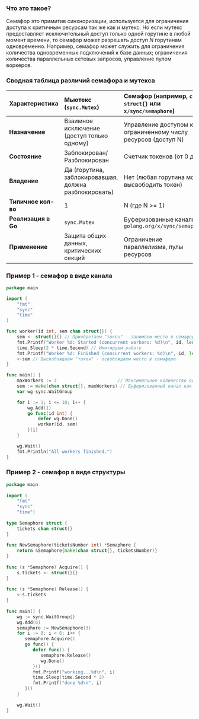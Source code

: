 ### Что это такое?
Семафор это примитив синхноризации, используется для ограничения доступа к критичным ресурсам так же как и мутекс.
Но если мутекс предоставляет исключительный  доступ только  одной горутине в любой момент времени, то семафор  может разрешать доступ _N_ горутинам одновременно. Например, семафор может служить для ограничения количества одновременных подключений к базе данных; ограничения количества параллельных сетевых запросов, управление пулом воркеров.

### Сводная таблица различий семафора и мутекса
|Характеристика|Мьютекс (`sync.Mutex`)|Семафор (например, `chan struct{}` или `x/sync/semaphore`)|
|:--|:--|:--|
|**Назначение**|Взаимное исключение (доступ только одному)|Управление доступом к ограниченному числу ресурсов (доступ N)|
|**Состояние**|Заблокирован/Разблокирован|Счетчик токенов (от 0 до N)|
|**Владение**|Да (горутина, заблокировавшая, должна разблокировать)|Нет (любая горутина может высвободить токен)|
|**Типичное кол-во**|1|N (где N >= 1)|
|**Реализация в Go**|`sync.Mutex`|Буферизованные каналы, `golang.org/x/sync/semaphore`|
|**Применение**|Защита общих данных, критических секций|Ограничение параллелизма, пулы ресурсов|


### Пример 1 - семафор в виде канала
```go
package main

import (
	"fmt"
	"sync"
	"time"
)

func worker(id int, sem chan struct{}) {
	sem <- struct{}{} // Приобретаем "токен" - занимаем место в семафоре
	fmt.Printf("Worker %d: Started (concurrent workers: %d)\n", id, len(sem))
	time.Sleep(2 * time.Second) // Имитируем работу
	fmt.Printf("Worker %d: Finished (concurrent workers: %d)\n", id, len(sem)-1)
	<-sem // Высвобождаем "токен" - освобождаем место в семафоре
}

func main() {
	maxWorkers := 3                       // Максимальное количество одновременных воркеров
	sem := make(chan struct{}, maxWorkers) // Буферизованный канал как семафор
	var wg sync.WaitGroup

	for i := 1; i <= 10; i++ {
		wg.Add(1)
		go func(id int) {
			defer wg.Done()
			worker(id, sem)
		}(i)
	}

	wg.Wait()
	fmt.Println("All workers finished.")
}
```
### Пример 2 - семафор в виде структуры 
```go
package main  
  
import (  
    "fmt"  
    "sync"    
    "time")  
  
type Semaphore struct {  
    tickets chan struct{}  
}  
  
func NewSemaphore(ticketsNumber int) *Semaphore {  
    return &Semaphore{make(chan struct{}, ticketsNumber)}  
}  
  
func (s *Semaphore) Acquire() {  
    s.tickets <- struct{}{}  
}  
  
func (s *Semaphore) Release() {  
    <-s.tickets  
}  
  
func main() {  
    wg := sync.WaitGroup{}  
    wg.Add(6)  
    semaphore := NewSemaphore(3)  
    for i := 0; i < 6; i++ {  
       semaphore.Acquire()  
       go func() {  
          defer func() {  
             semaphore.Release()  
             wg.Done()  
          }()  
          fmt.Printf("working...%d\n", i)  
          time.Sleep(time.Second * 2)  
          fmt.Printf("done %d\n", i)  
       }()  
    }  
  
    wg.Wait()  
}
```